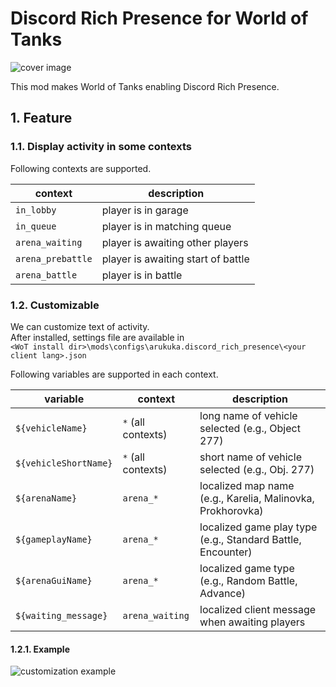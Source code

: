 # Discord Rich Presence for World of Tanks

![cover image](./lfs/cover.png)

This mod makes World of Tanks enabling Discord Rich Presence.

## 1. Feature

### 1.1. Display activity in some contexts

Following contexts are supported.

|context|description|
|-|-|
|`in_lobby`|player is in garage|
|`in_queue`|player is in matching queue|
|`arena_waiting`|player is awaiting other players|
|`arena_prebattle`|player is awaiting start of battle|
|`arena_battle`|player is in battle|

### 1.2. Customizable

We can customize text of activity.  
After installed, settings file are available in  
`<WoT install dir>\mods\configs\arukuka.discord_rich_presence\<your client lang>.json`

Following variables are supported in each context.

|variable|context|description|
|-|-|-|
|`${vehicleName}`|`*` (all contexts)|long name of vehicle selected (e.g., Object 277)|
|`${vehicleShortName}`|`*` (all contexts)|short name of vehicle selected (e.g., Obj. 277)|
|`${arenaName}`|`arena_*`|localized map name (e.g., Karelia, Malinovka, Prokhorovka)|
|`${gameplayName}`|`arena_*`|localized game play type (e.g., Standard Battle, Encounter)|
|`${arenaGuiName}`|`arena_*`|localized game type (e.g., Random Battle, Advance)|
|`${waiting_message}`|`arena_waiting`|localized client message when awaiting players|

#### 1.2.1. Example

![customization example](./lfs/customization_example.png)
